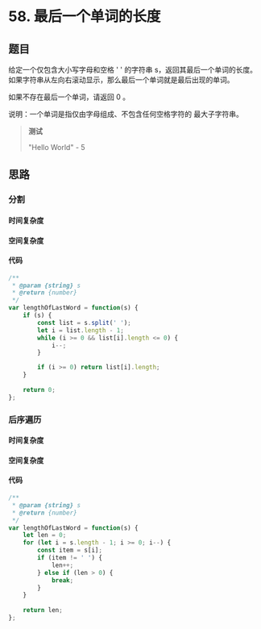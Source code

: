# 58. 最后一个单词的长度

## 题目

给定一个仅包含大小写字母和空格 ' ' 的字符串 s，返回其最后一个单词的长度。如果字符串从左向右滚动显示，那么最后一个单词就是最后出现的单词。

如果不存在最后一个单词，请返回 0 。

说明：一个单词是指仅由字母组成、不包含任何空格字符的 最大子字符串。

> **测试**
>
> "Hello World" - 5

## 思路

### 分割



#### 时间复杂度



#### 空间复杂度



#### 代码

```javascript
/**
 * @param {string} s
 * @return {number}
 */
var lengthOfLastWord = function(s) {
    if (s) {
        const list = s.split(' ');
        let i = list.length - 1;
        while (i >= 0 && list[i].length <= 0) {
            i--;
        }

        if (i >= 0) return list[i].length;
    }
    
    return 0;
};
```



### 后序遍历



#### 时间复杂度



#### 空间复杂度



#### 代码

```javascript
/**
 * @param {string} s
 * @return {number}
 */
var lengthOfLastWord = function(s) {
    let len = 0;
    for (let i = s.length - 1; i >= 0; i--) {
        const item = s[i];
        if (item != ' ') {
            len++;
        } else if (len > 0) {
            break;
        }
    }
    
    return len;
};
```

